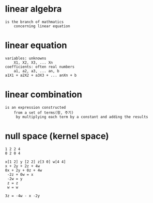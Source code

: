 # linear algebra
    is the branch of mathmatics
        concerning linear equation

# linear equation
    variables: unknowns
        X1, X2, X3, ... Xn
    coefficients: often real numbers
        a1, a2, a3, ... an, b
    a1X1 + a2X2 + a3X3 + ... anXn + b

# linear combination
    is an expression constructed 
        from a set of terms(항, 주기)
         by multiplying each term by a constant and adding the results


# null space (kernel space)

    1 2 2 4
    0 2 0 4

    x[1 2] y [2 2] z[3 0] w[4 4]
    x + 2y + 2z + 4w
    0x + 2y + 0z + 4w
     -2z + 0w = x
     -2w = y
     z = z
     w = w

    3z = -4w - x -2y
